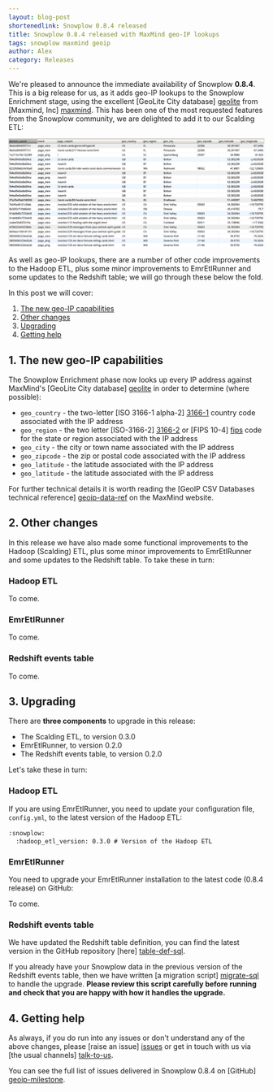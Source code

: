 ```yaml
---
layout: blog-post
shortenedlink: Snowplow 0.8.4 released
title: Snowplow 0.8.4 released with MaxMind geo-IP lookups
tags: snowplow maxmind geoip
author: Alex
category: Releases
---
```


We're pleased to announce the immediate availability of Snowplow **0.8.4**. This is a big release for us, as it adds geo-IP lookups to the Snowplow Enrichment stage, using the excellent [GeoLite City database] [geolite] from [Maxmind, Inc] [maxmind]. This has been one of the most requested features from the Snowplow community, we are delighted to add it to our Scalding ETL:

![geoip-img][geoip-img]

As well as geo-IP lookups, there are a number of other code improvements to the Hadoop ETL, plus some minor improvements to EmrEtlRunner and some updates to the Redshift table; we will go through these below the fold.

In this post we will cover:

1. [The new geo-IP capabilities](/blog/2013/03/03/snowplow-0.7.6-released-with-redshift-data-warehouse-support#geoip)
2. [Other changes](/blog/2013/03/03/snowplow-0.7.6-released-with-redshift-data-warehouse-support#other-changes)
3. [Upgrading](/blog/2013/03/03/snowplow-0.7.6-released-with-redshift-data-warehouse-support#upgrading)
4. [Getting help](/blog/2013/03/03/snowplow-0.7.6-released-with-redshift-data-warehouse-support#help)

<!--more-->

<h2><a name="geoip">1. The new geo-IP capabilities</a></h2>

The Snowplow Enrichment phase now looks up every IP address against MaxMind's [GeoLite City database] [geolite] in order to determine (where possible):

* `geo_country` - the two-letter [ISO 3166-1 alpha-2] [3166-1] country code associated with the IP address
* `geo_region` -  the two letter [ISO-3166-2] [3166-2] or [FIPS 10-4] [fips] code for the state or region associated with the IP address
* `geo_city` - the city or town name associated with the IP address
* `geo_zipcode` - the zip or postal code associated with the IP address
* `geo_latitude` - the latitude associated with the IP address
* `geo_latitude` - the latitude associated with the IP address

For further technical details it is worth reading the [GeoIP CSV Databases technical reference] [geoip-data-ref] on the MaxMind website.

<h2><a name="other-changes">2. Other changes</a></h2>

In this release we have also made some functional improvements to the Hadoop (Scalding) ETL, plus some minor improvements to EmrEtlRunner and some updates to the Redshift table. To take these in turn:

### Hadoop ETL

To come.

### EmrEtlRunner

To come.

### Redshift events table

To come.

<h2><a name="upgrading">3. Upgrading</a></h2>

There are **three components** to upgrade in this release:

* The Scalding ETL, to version 0.3.0
* EmrEtlRunner, to version 0.2.0
* The Redshift events table, to version 0.2.0

Let's take these in turn:

### Hadoop ETL

If you are using EmrEtlRunner, you need to update your configuration file, `config.yml`, to the latest version of the Hadoop ETL:

	:snowplow:
	  :hadoop_etl_version: 0.3.0 # Version of the Hadoop ETL

### EmrEtlRunner

You need to upgrade your EmrEtlRunner installation to the latest code (0.8.4 release) on GitHub:

To come.

### Redshift events table

We have updated the Redshift table definition, you can find the latest version in the GitHub repository [here] [table-def-sql].

If you already have your Snowplow data in the previous version of the Redshift events table, then we have written [a migration script] [migrate-sql] to handle the upgrade. **Please review this script carefully before running and check that you are happy with how it handles the upgrade.**

<h2><a name="help">4. Getting help</a></h2>

As always, if you do run into any issues or don't understand any of the above changes, please [raise an issue] [issues] or get in touch with us via [the usual channels] [talk-to-us].

You can see the full list of issues delivered in Snowplow 0.8.4 on [GitHub] [geoip-milestone].

[geolite]: http://dev.maxmind.com/geoip/legacy/geolite
[maxmind]: http://www.maxmind.com

[geoip-img]: /static/img/blog/2013/05/geoip-data.png

[3166-1]: http://en.wikipedia.org/wiki/ISO_3166-1_alpha-2
[3166-2]: http://en.wikipedia.org/wiki/ISO_3166-2
[fips]: http://en.wikipedia.org/wiki/FIPS_10-4
[geoip-data-ref]: http://dev.maxmind.com/geoip/legacy/csv

[table-def-sql]: https://github.com/snowplow/snowplow/blob/master/4-storage/redshift-storage/sql/table-def.sql
[migrate-sql]: https://github.com/snowplow/snowplow/blob/master/4-storage/redshift-storage/sql/migrate_0.1.0_to_0.2.0.sql

[issues]: https://github.com/snowplow/snowplow/issues
[talk-to-us]: https://github.com/snowplow/snowplow/wiki/Talk-to-us
[geoip-milestone]: https://github.com/snowplow/snowplow/issues?milestone=17&page=1&state=closed